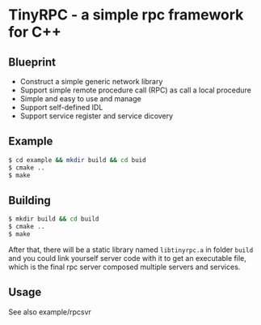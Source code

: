 # TinyRPC - a simple rpc framework for C++

## Blueprint

- Construct a simple generic network library
- Support simple remote procedure call (RPC) as call a local procedure
- Simple and easy to use and manage
- Support self-defined IDL
- Support service register and service dicovery

## Example
```Bash
$ cd example && mkdir build && cd buid
$ cmake ..
$ make
```

## Building

```Bash
$ mkdir build && cd build
$ cmake ..
$ make
```
After that, there will be a static library named ```libtinyrpc.a``` in folder ```build``` 
and you could link yourself server code with it to get an executable file, 
which is the final rpc server composed multiple servers and services.

## Usage

See also example/rpcsvr
